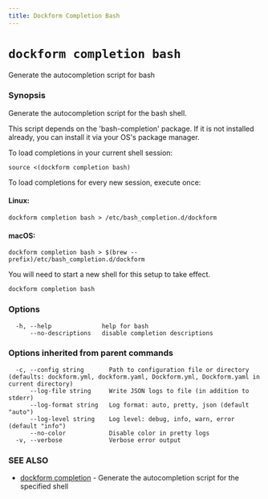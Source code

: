 ```yaml
---
title: Dockform Completion Bash
---
```


# `dockform completion bash`

Generate the autocompletion script for bash

### Synopsis

Generate the autocompletion script for the bash shell.

This script depends on the 'bash-completion' package.
If it is not installed already, you can install it via your OS's package manager.

To load completions in your current shell session:

	source <(dockform completion bash)

To load completions for every new session, execute once:

#### Linux:

	dockform completion bash > /etc/bash_completion.d/dockform

#### macOS:

	dockform completion bash > $(brew --prefix)/etc/bash_completion.d/dockform

You will need to start a new shell for this setup to take effect.


```
dockform completion bash
```

### Options

```
  -h, --help              help for bash
      --no-descriptions   disable completion descriptions
```

### Options inherited from parent commands

```
  -c, --config string       Path to configuration file or directory (defaults: dockform.yml, dockform.yaml, Dockform.yml, Dockform.yaml in current directory)
      --log-file string     Write JSON logs to file (in addition to stderr)
      --log-format string   Log format: auto, pretty, json (default "auto")
      --log-level string    Log level: debug, info, warn, error (default "info")
      --no-color            Disable color in pretty logs
  -v, --verbose             Verbose error output
```

### SEE ALSO

* [dockform completion](/cli/dockform_completion)	 - Generate the autocompletion script for the specified shell

